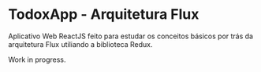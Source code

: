# TodoxApp -  Arquitetura Flux
Aplicativo Web ReactJS feito para estudar os conceitos básicos por trás da arquitetura Flux utiliando a biblioteca Redux.

Work in progress.